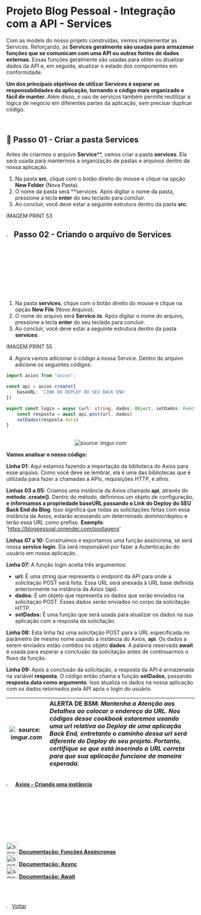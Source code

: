 <h1>Projeto Blog Pessoal - Integração com a API - Services</h1>

Com as models do nosso projeto construídas, iremos implementar as Services. Reforçando, as **Services geralmente são usadas para armazenar funções que se comunicam com uma API ou outras fontes de dados externas.** Essas funções geralmente são usadas para obter ou atualizar dados da API e, em seguida, atualizar o estado dos componentes em conformidade. 

**Um dos principais objetivos de utilizar Services é separar as responsabilidades da aplicação, tornando o código mais organizado e fácil de manter.** Além disso, o uso de serviços também permite reutilizar a lógica de negócio em diferentes partes da aplicação, sem precisar duplicar código.

<br />

<h2>👣 Passo 01 - Criar a pasta Services</h2>

Antes de criarmos o arquivo **Service****, vamos criar a pasta **services**. Ela será usada para mantermos a organização de pastas e arquivos dentro da nossa aplicação.

1. Na pasta **src**, clique com o botão direito do mouse e clique na opção **New Folder** (Nova Pasta).
2. O nome da pasta será **services. Após digitar o nome da pasta, pressione a tecla **enter** do seu teclado para concluir.
3. Ao concluir, você deve estar a seguinte estrutura dentro da pasta **src**:

IMAGEM PRINT 53

<h2><img src="https://i.imgur.com/izFuHID.png" title="source: imgur.com" width="4%"/>Passo 02 - Criando o arquivo de Services</h2>

1. Na pasta **services**, clique com o botão direito do mouse e clique na opção **New File** (Novo Arquivo).
2. O nome do arquivo será **Service.ts**. Após digitar o nome do arquivo, pressione a tecla **enter** do seu teclado para concluir.
3. Ao concluir, você deve estar a seguinte estrutura dentro da pasta **services**:

IMAGEM PRINT 55

4. Agora vamos adicionar o código a nossa Service. Dentro do arquivo adicione os seguintes códigos:

```typescript
import axios from "axios";

const api = axios.create({
    baseURL: 'LINK DO DEPLOY DO SEU BACK END'
})

export const login = async (url: string, dados: Object, setDados: Function) => {
    const resposta = await api.post(url, dados)
    setDados(resposta.data)
}
```

<br>

<div align="center"><img src="https://i.imgur.com/okcSKmS.png" title="source: imgur.com" /></div>

**Vamos analisar o nosso código:**

**Linha 01:** Aqui estamos fazendo a importação da biblioteca do Axios para esse arquivo. Como você deve se lembrar, ela é uma das bibliotecas que é utilizada para fazer a chamadas a APIs, requisições HTTP, e afins.

**Linhas 03 a 05:** Criamos uma instância da Axios chamada **api**, através do **método .create()**. Dentro do método, definimos um objeto de configuração, **e informamos a propriedade baseURL passando o Link do Deploy do SEU Back End do Blog**. Isso significa que todas as solicitações feitas com essa instância da Axios, estarão acessando um determinado domínio/deplou e terão essa URL como prefixo. **Exemplo**: 'https://blogpessoal.onrender.com/postagens'

**Linhas 07 a 10:** Construímos e exportamos uma função assíncrona, se será nossa **service login**. Ela será responsável por fazer a Autenticação do usuário em nossa aplicação. 

**Linha 07:** A função login aceita três argumentos:

* **url:** É uma string que representa o endpoint da API para onde a solicitação POST será feita. Essa URL será anexada à URL base definida anteriormente na instância da Axios (api).
* **dados:** É um objeto que representa os dados que serão enviados na solicitação POST. Esses dados serão enviados no corpo da solicitação HTTP. 
* **setDados:** É uma função que será usada para atualizar os dados na sua aplicação com a resposta da solicitação.

**Linha 08:** Esta linha faz uma solicitação POST para a URL especificada no parâmetro de mesmo nome usando a instância do Axios, **api**. Os dados a serem enviados estão contidos no objeto **dados**. A palavra reservada **await** é usada para esperar a conclusão da solicitação antes de continuarmos o fluxo da função.

**Linha 09:** Após a conclusão da solicitação, a resposta da API é armazenada na variável **resposta**. O código então chama a função **setDados**, passando **resposta.data como argumento**. Isso atualiza os dados na nossa aplicação com os dados retornados pela API após o login do usuário.

| ![source: imgur.com](https://i.imgur.com/vVDBDG0.png) | <div align="left"> **ALERTA DE BSM:** *Mantenha a Atenção aos Detalhes ao colocar o endereço da URL. Nos códigos desse cookbook estaremos usando uma url relativa ao Deploy de uma aplicação Back End, entretanto o caminho dessa url será diferente do Deploy do seu projeto. Portanto, certifique se que está inserindo a URL correta para que sua aplicação funcione da maneira esperada.* </div> |
| ----------------------------------------------------- | ------------------------------------------------------------ |

<br>

<div align="left"><img src="https://i.imgur.com/A94hGdN.png" title="source: imgur.com" width="4%"/> <a href="https://github.com/axios/axios#creating-an-instance" target="_blank"><b>Axios - Criando uma instância</b></a></div>

<div align="left"><img src="https://i.imgur.com/r9lrbPG.png" title="source: imgur.com" width="30px"/> <a href="https://developer.mozilla.org/pt-BR/docs/Web/JavaScript/Reference/Statements/async_function" target="_blank"><b>Documentação: Funções Assíncronas</b></a></div>

<div align="left"><img src="https://i.imgur.com/r9lrbPG.png" title="source: imgur.com" width="30px"/> <a href="https://developer.mozilla.org/pt-BR/docs/Web/JavaScript/Reference/Global_Objects/AsyncFunction" target="_blank"><b>Documentação: Async</b></a></div>

<div align="left"><img src="https://i.imgur.com/r9lrbPG.png" title="source: imgur.com" width="30px"/> <a href="https://developer.mozilla.org/pt-BR/docs/Web/JavaScript/Reference/Operators/await" target="_blank"><b>Documentação: Await</b></a></div>

<br /><br />

<div align="left"><a href="README.md"><img src="https://i.imgur.com/XMgF3gl.png" title="source: imgur.com" width="3%"/>Voltar</a></div>
